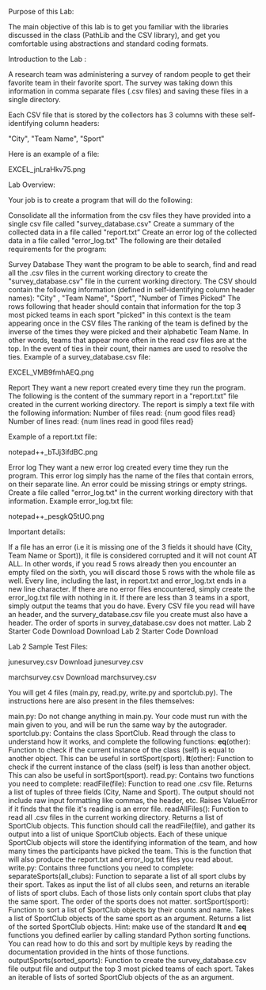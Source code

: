Purpose of this Lab:

The main objective of this lab is to get you familiar with the libraries discussed in the class (PathLib and the CSV library), and get you comfortable using abstractions and standard coding formats.

Introduction to the Lab :

A research team was administering a survey of random people to get their favorite team in their favorite sport. The survey was taking down this information in comma separate files (.csv files) and saving these files in a single directory. 

Each CSV file that is stored by the collectors has 3 columns with these self-identifying column headers:

"City", "Team Name", "Sport"

Here is an example of a file:

EXCEL_jnLraHkv75.png 

Lab Overview:

Your job is to create a program that will do the following:

Consolidate all the information from the csv files they have provided into a single csv file called "survey_database.csv"
Create a summary of the collected data in a file called "report.txt”
Create an error log of the collected data in a file called "error_log.txt"
The following are their detailed requirements for the program:

Survey Database
They want the program to be able to search, find and read all the .csv files in the current working directory to create the "survey_database.csv" file in the current working directory.
The CSV should contain the following information (defined in self-identifying column header names):
"City" , "Team Name",  "Sport",  "Number of Times Picked"
The rows following that header should contain that information for the top 3 most picked teams in each sport
"picked" in this context is the team appearing once in the CSV files
The ranking of the team is defined by the inverse of the times they were picked and their alphabetic Team Name. In other words, teams that appear more often in the read csv files are at the top. In the event of ties in their count, their names are used to resolve the ties.
Example of a survey_database.csv file:

EXCEL_VMB9fmhAEQ.png 

Report
They want a new report created every time they run the program. The following is the content of the summary report in a "report.txt" file created in the current working directory. The report is simply a text file with the following information:
Number of files read: {num good files read}
Number of lines read: {num lines read in good files read}

Example of a report.txt file:

notepad++_bTJj3ifdBC.png 

Error log
They want a new error log created every time they run the program. This error log simply has the name of the files that contain errors, on their separate line. An error could be missing strings or empty strings. Create a file called "error_log.txt" in the current working directory with that information. 
Example error_log.txt file:

notepad++_pesgkQ5tUO.png 

Important details:

If a file has an error (i.e it is missing one of the 3 fields it should have (City, Team Name or Sport)), it file is considered corrupted and it will not count AT ALL. In other words, if you read 5 rows already then you encounter an empty filed on the sixth, you will discard those 5 rows with the whole file as well.
Every line, including the last, in report.txt and error_log.txt ends in a new line character.
If there are no error files encountered, simply create the error_log.txt file with nothing in it.
If there are less than 3 teams in a sport, simply output the teams that you do have.
Every CSV file you read will have an header, and the survery_database.csv file you create must also have a header.
The order of sports in survey_database.csv does not matter.
Lab 2 Starter Code Download Download Lab 2 Starter Code Download

Lab 2 Sample Test Files:

junesurvey.csv Download junesurvey.csv

marchsurvey.csv Download marchsurvey.csv

You will get 4 files  (main.py, read.py, write.py and sportclub.py). The instructions here are also present in the files themselves:

main.py: Do not change anything in main.py. Your code must run with the main given to you, and will be run the same way by the autograder.
sportclub.py: Contains the class SportClub. Read through the class to understand how it works, and complete the following functions:
__eq__(other): Function to check if the current instance of the class (self) is equal to another object. This can be useful in sortSport(sport).
__lt__(other): Function to check if the current instance of the class (self) is less than another object. This can also be useful in sortSport(sport).
read.py: Contains two functions you need to complete:
readFile(file): Function to read one .csv file. Returns a list of tuples of three fields (City, Name and Sport). The output should not include raw input formatting like commas, the header, etc. Raises ValueError if it finds that the file it's reading is an error file.
readAllFiles(): Function to read all .csv files in the current working directory. Returns a list of SportClub objects. This function should call the readFile(file), and gather its output into a list of unique SportClub objects. Each of these unique SportClub objects will store the identifying information of the team, and how many times the participants have picked the team. This is the function that will also produce the report.txt and error_log.txt files you read about.
write.py: Contains three functions you need to complete:
separateSports(all_clubs): Function to separate a list of all sport clubs by their sport. Takes as input the list of all clubs seen, and returns an iterable of lists of sport clubs. Each of those lists only contain sport clubs that play the same sport. The order of the sports does not matter.
sortSport(sport): Function to sort a list of SportClub objects by their counts and name. Takes a list of SportClub objects of the same sport as an argument. Returns a list of the sorted SportClub objects.
Hint: make use of the standard __lt__ and __eq__ functions you defined earlier by calling standard Python sorting functions. You can read how to do this and sort by multiple keys by reading the documentation provided in the hints of those functions.
outputSports(sorted_sports): Function to create the survey_database.csv file output file and output the top 3 most picked teams of each sport. Takes an iterable of lists of sorted SportClub objects of the as an argument.
